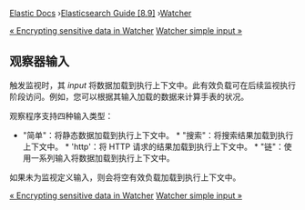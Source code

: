 

[Elastic Docs](/guide/) ›[Elasticsearch Guide [8.9]](index.md)
›[Watcher](xpack-alerting.md)

[« Encrypting sensitive data in Watcher](encrypting-data.md) [Watcher simple
input »](input-simple.md)

## 观察器输入

触发监视时，其 _input_ 将数据加载到执行上下文中。此有效负载可在后续监视执行阶段访问。例如，您可以根据其输入加载的数据来计算手表的状况。

观察程序支持四种输入类型：

* "简单"：将静态数据加载到执行上下文中。  * "搜索"：将搜索结果加载到执行上下文中。  * 'http'：将 HTTP 请求的结果加载到执行上下文中。  * "链"：使用一系列输入将数据加载到执行上下文中。

如果未为监视定义输入，则会将空有效负载加载到执行上下文中。

[« Encrypting sensitive data in Watcher](encrypting-data.md) [Watcher simple
input »](input-simple.md)
